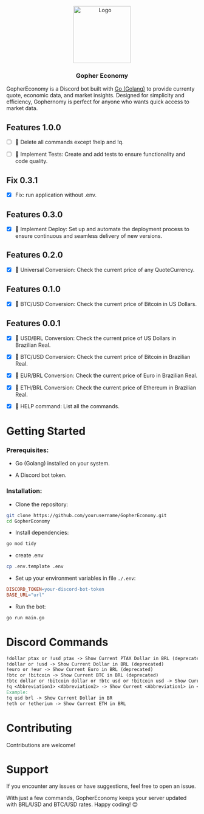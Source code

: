 <br />
<div align="center">
  <a href="https://github.com/othneildrew/Best-README-Template">
    <img src="docs/images/logo.png" alt="Logo" height="150">
  </a>

  <h3 align="center">Gopher Economy</h3>
</div>

GopherEconomy is a Discord bot built with [Go (Golang)](https://go.dev/) to provide currenty  quote, economic data, and market insights. Designed for simplicity and efficiency, Gophernomy is perfect for anyone who wants quick access to market data.


## Features 1.0.0

- [ ] 💱 Delete all commands except !help and !q.

- [ ] 🧪 Implement Tests: Create and add tests to ensure functionality and code quality.

## Fix 0.3.1

- [x] Fix: run application without .env.

## Features 0.3.0

- [x] 🚀 Implement Deploy: Set up and automate the deployment process to ensure continuous and seamless delivery of new versions.

## Features 0.2.0

- [x] 💱 Universal Conversion: Check the current price of any QuoteCurrency.


## Features 0.1.0

- [x] 💱 BTC/USD Conversion: Check the current price of Bitcoin in US Dollars.

## Features 0.0.1

- [x] 💱 USD/BRL Conversion: Check the current price of US Dollars in Brazilian Real.

- [x] 💱 BTC/USD Conversion: Check the current price of Bitcoin in Brazilian Real.

- [x] 💱 EUR/BRL Conversion: Check the current price of Euro in Brazilian Real.

- [x] 💱 ETH/BRL Conversion: Check the current price of Ethereum in Brazilian Real.

- [x] 📜 HELP command: List all the commands.

# Getting Started

### Prerequisites:

- Go (Golang) installed on your system.

- A Discord bot token.

### Installation:

- Clone the repository:

```bash
git clone https://github.com/yourusername/GopherEconomy.git
cd GopherEconomy
```

- Install dependencies:

```bash
go mod tidy
```

- create .env

```bash
cp .env.template .env
```

- Set up your environment variables in file `./.env`:

```makefile
DISCORD_TOKEN=your-discord-bot-token
BASE_URL="url"
```

- Run the bot:

```bash
go run main.go
```

# Discord Commands

```makefile
!dollar ptax or !usd ptax -> Show Current PTAX Dollar in BRL (deprecated)
!dollar or !usd -> Show Current Dollar in BRL (deprecated)
!euro or !eur -> Show Current Euro in BRL (deprecated)
!btc or !bitcoin -> Show Current BTC in BRL (deprecated)
!btc dollar or !bitcoin dollar or !btc usd or !bitcoin usd -> Show Current BTC in USD-Dollar (deprecated)
!q <Abbreviation1> <Abbreviation2> -> Show Current <Abbreviation1> in <Abbreviation2>
Example:
!q usd brl -> Show Current Dollar in BR
!eth or !etherium -> Show Current ETH in BRL
```

# Contributing

Contributions are welcome!

# Support

If you encounter any issues or have suggestions, feel free to open an issue.

With just a few commands, GopherEconomy keeps your server updated with BRL/USD and BTC/USD rates. Happy coding! 😊